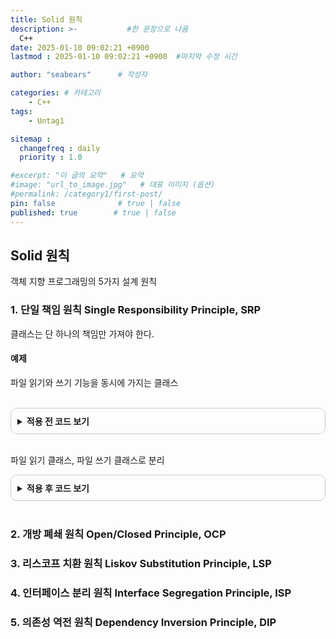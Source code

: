 ```yaml
---
title: Solid 원칙
description: >-           #한 문장으로 나옴
  C++
date: 2025-01-10 09:02:21 +0900
lastmod : 2025-01-10 09:02:21 +0900  #마지막 수정 시간

author: "seabears"      # 작성자

categories: # 카테고리
    - C++
tags: 
    - Untag1

sitemap :
  changefreq : daily
  priority : 1.0

#excerpt: "이 글의 요약"   # 요약
#image: "url_to_image.jpg"   # 대표 이미지 (옵션)
#permalink: /category1/first-post/
pin: false              # true | false
published: true        # true | false
---
```


## Solid 원칙
객체 지향 프로그래밍의 5가지 설계 원칙  

### 1. 단일 책임 원칙 Single Responsibility Principle, SRP
클래스는 단 하나의 책임만 가져야 한다.

#### 예제

파일 읽기와 쓰기 기능을 동시에 가지는 클래스

<br>

<details style="border: 1px solid #ccc; border-radius: 10px; padding: 10px;">
    <summary style="font-weight: bold; cursor: pointer;">적용 전 코드 보기</summary>
    <div markdown="1" style="margin-top: 10px;">

```c++
#include <iostream>
#include <string>
using namespace std;

class FileManager {
public:
    void writeToFile(const string& filename, const string& data) const {
        cout << "Writing data to file: " << filename << endl;
        cout << "Data: " << data << endl;
    }

    string readFromFile(const string& filename) const {
        cout << "Reading data from file: " << filename << endl;
        return "Dummy data"; // 실제 파일 읽기 대신 가상 데이터 반환
    }
};

int main() {
    FileManager fileManager;

    string filename = "example.txt";
    string data = "Hello, SRP Example!";

    // 파일 쓰기
    fileManager.writeToFile(filename, data);

    // 파일 읽기
    string readData = fileManager.readFromFile(filename);
    cout << "Read Data: " << readData << endl;

    return 0;
}
```

</div>
</details>

<br>

파일 읽기 클래스, 파일 쓰기 클래스로 분리


<details style="border: 1px solid #ccc; border-radius: 10px; padding: 10px;">
    <summary style="font-weight: bold; cursor: pointer;">적용 후 코드 보기</summary>
    <div markdown="1" style="margin-top: 10px;">

```cpp
#include <iostream>
#include <string>
using namespace std;

// 파일 쓰기 클래스
class FileWriter {
public:
    void writeToFile(const string& filename, const string& data) const {
        cout << "Writing data to file: " << filename << endl;
        cout << "Data: " << data << endl;
    }
};

// 파일 읽기 클래스
class FileReader {
public:
    string readFromFile(const string& filename) const {
        cout << "Reading data from file: " << filename << endl;
        return "Dummy data"; // 실제 파일 읽기 대신 가상 데이터 반환
    }
};

int main() {
    FileWriter writer;
    FileReader reader;

    string filename = "example.txt";
    string data = "Hello, SRP Example!";

    // 파일 쓰기
    writer.writeToFile(filename, data);

    // 파일 읽기
    string readData = reader.readFromFile(filename);
    cout << "Read Data: " << readData << endl;

    return 0;
}
```

</div>
</details>

<br>

### 2. 개방 폐쇄 원칙 Open/Closed Principle, OCP

### 3. 리스코프 치환 원칙 Liskov Substitution Principle, LSP

### 4. 인터페이스 분리 원칙 Interface Segregation Principle, ISP

### 5. 의존성 역전 원칙 Dependency Inversion Principle, DIP

